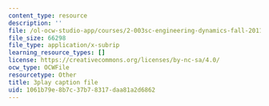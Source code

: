 ```yaml
---
content_type: resource
description: ''
file: /ol-ocw-studio-app/courses/2-003sc-engineering-dynamics-fall-2011/1061b79e8b7c37b78317daa81a2d6862_iMz0LiqjFmE.srt
file_size: 66298
file_type: application/x-subrip
learning_resource_types: []
license: https://creativecommons.org/licenses/by-nc-sa/4.0/
ocw_type: OCWFile
resourcetype: Other
title: 3play caption file
uid: 1061b79e-8b7c-37b7-8317-daa81a2d6862
---
```


